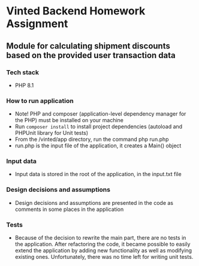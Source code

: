 # Vinted Backend Homework Assignment
## Module for calculating shipment discounts based on the provided user transaction data

### Tech stack
* PHP 8.1

### How to run application 
* Note! PHP and composer (application-level dependency manager for the PHP) must be installed on your machine
* Run ``` composer install ``` to install project dependencies (autoload and PHPUnit library for Unit tests)
* From the /vinted/app directory, run the command php run.php
* run.php is the input file of the application, it creates a Main() object

### Input data
* Input data is stored in the root of the application, in the input.txt file

### Design decisions and assumptions 
* Design decisions and assumptions are presented in the code as comments in some places in the application

### Tests 
* Because of the decision to rewrite the main part, there are no tests in the application.
After refactoring the code, it became possible to easily extend the application by adding new functionality
as well as modifying existing ones. Unfortunately, there was no time left for writing unit tests.